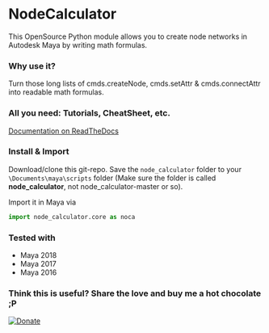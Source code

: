 # NodeCalculator
This OpenSource Python module allows you to create node networks in Autodesk Maya by writing math formulas.

### Why use it?
Turn those long lists of cmds.createNode, cmds.setAttr & cmds.connectAttr into readable math formulas.

### All you need: Tutorials, CheatSheet, etc.
[Documentation on ReadTheDocs](https://node-calculator.readthedocs.io/en/latest/)

### Install & Import
Download/clone this git-repo. Save the `node_calculator` folder to your `\Documents\maya\scripts` folder (Make sure the folder is called **node_calculator**, not node_calculator-master or so).

Import it in Maya via

```python
import node_calculator.core as noca
```

### Tested with
* Maya 2018
* Maya 2017
* Maya 2016


### Think this is useful? Share the love and buy me a hot chocolate ;P
[![Donate](https://img.shields.io/badge/Donate-PayPal-green.svg)](https://paypal.me/mischakolbe1)
